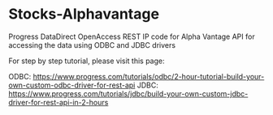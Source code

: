 # Stocks-Alphavantage
Progress DataDirect OpenAccess REST IP code for Alpha Vantage API for accessing the data using ODBC and JDBC drivers


For step by step tutorial, please visit this page: 

ODBC: https://www.progress.com/tutorials/odbc/2-hour-tutorial-build-your-own-custom-odbc-driver-for-rest-api
JDBC: https://www.progress.com/tutorials/jdbc/build-your-own-custom-jdbc-driver-for-rest-api-in-2-hours
